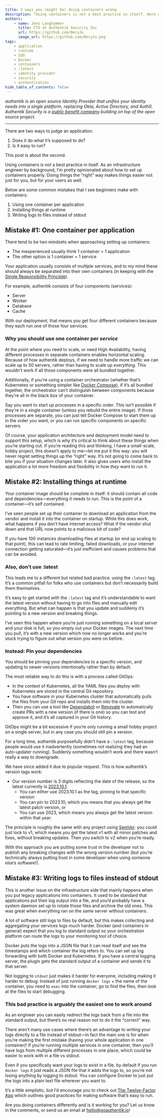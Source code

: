 ```yaml
---
title: 3 ways you (might be) doing containers wrong
description: “Using containers is not a best practice in itself. Here are some mistakes beginners make with containers, and how we set them up correctly at authentik.”
authors:
    - name: Jens Langhammer
      title: CTO at Authentik Security Inc
      url: https://github.com/BeryJu
      image_url: https://github.com/BeryJu.png
tags:
    - application
    - runtime
    - SSO
    - Docker
    - containers
    - :latest
    - identity provider
    - security
    - authentication
hide_table_of_contents: false
---
```


_authentik is an open source Identity Provider that unifies your identity needs into a single platform, replacing Okta, Active Directory, and Auth0. Authentik Security is a [public benefit company](https://github.com/OpenCoreVentures/ocv-public-benefit-company/blob/main/ocv-public-benefit-company-charter.md) building on top of the open source project._

---

There are two ways to judge an application:

1. Does it do what it’s supposed to do?
2. Is it easy to run?

This post is about the second.

Using containers is not a best practice in itself. As an infrastructure engineer by background, I’m pretty opinionated about how to set up containers properly. Doing things the “right” way makes things easier not just for you, but for your users as well.

Below are some common mistakes that I see beginners make with containers:

1. Using one container per application
2. Installing things at runtime
3. Writing logs to files instead of stdout

## Mistake #1: One container per application

There tend to be two mindsets when approaching setting up containers:

-   The inexperienced usually think 1 container = 1 application
-   The other option is 1 container = 1 service

Your application usually consists of multiple services, and to my mind these should always be separated into their own containers (in keeping with the [Single Responsibility Principle](https://en.wikipedia.org/wiki/Single-responsibility_principle)).

For example, authentik consists of four components (services):

-   Server
-   Worker
-   Database
-   Cache

With our deployment, that means you get four different containers because they each run one of those four services.

### Why you should use one container per _service_

At the point where you need to scale, or need High Availability, having different processes in separate containers enables horizontal scaling. Because of how authentik deploys, if we need to handle more traffic we can scale up to 50 servers, rather than having to scale up _everything_. This wouldn’t work if all those components were all bundled together.

Additionally, if you’re using a container orchestrator (whether that’s Kubernetes or something simpler like [Docker Compose](https://goauthentik.io/docs/installation/docker-compose)), if it’s all bundled together, the orchestrator can’t distinguish between components because they’re all in the black box of your container.

Say you want to start up processes in a specific order. This isn’t possible if they’re in a single container (unless you rebuild the entire image). If those processes are separate, you can just tell Docker Compose to start them up in the order you want, or you can run specific components on specific servers.

Of course, your application architecture and deployment model need to support this setup, which is why it’s critical to think about these things when you’re starting out. If you’re reading this and thinking, I have a small-scale, hobby project, this doesn’t apply to me—let me put it this way: you will never regret setting things up the “right” way. It’s not going to come back to bite you if your situation changes later. It also gives users who install the application a lot more freedom and flexibility in how _they_ want to run it.

## Mistake #2: Installing things at runtime

Your container image should be complete in itself: it should contain all code and dependencies—everything it needs to run. This is the point of a container—it’s self contained.

I’ve seen people set up their container to download an application from the vendor and install it into the container on startup. While this does work, what happens if you don’t have internet access? What if the vendor shut down and that URL now points to a malicious bit of code?

If you have 100 instances downloading files at startup (or end up scaling to that point), this can lead to rate limiting, failed downloads, or your internet connection getting saturated—it’s just inefficient and causes problems that can be avoided.

### Also, don’t use :latest

This leads me to a different but related bad practice: using the `:latest` tag. It’s a common pitfall for folks who use containers but don’t necessarily build them themselves.

It’s easy to get started with the `:latest` tag and it’s understandable to want the latest version without having to go into files and manually edit everything. But what can happen is that you update and suddenly it’s pointing to a new version and breaking things.

I’ve seen this happen where you’re just running something on a local server and your disk is full, so you empty out your Docker images. The next time you pull, it’s with a new version which now no longer works and you’re stuck trying to figure out what version you were on before.

### Instead: Pin your dependencies

You should be pinning your dependencies to a specific version, and updating to newer versions intentionally rather than by default.

The most reliable way to do this is with a process called GitOps:

-   In the context of Kubernetes, all the YAML files you deploy with Kubernetes are stored in the central Git repository.
-   You have software in your Kubernetes cluster that automatically pulls the files from your Git repo and installs them into the cluster.
-   Then you can use a tool like [Dependabot](https://github.com/dependabot) or [Renovate](https://github.com/renovatebot/renovate) to automatically create PRs with a new version (if there is one) so you can test and approve it, and it’s all captured in your Git history.

GitOps might be a bit excessive if you’re only running a small hobby project on a single server, but in any case you should still pin a version.

For a long time, authentik purposefully didn’t have a `:latest` tag, because people would use it inadvertently (sometimes not realizing they had an auto-updater running). Suddenly something wouldn’t work and there wasn’t really a way to downgrade.

We have since added it due to popular request. This is how authentik’s version tags work:

-   Our version number is 3 digits reflecting the date of the release, so the latest currently is [2023.10.1](https://goauthentik.io/docs/releases/2023.10).
    -   You can either use 2023.10.1 as the tag, pinning to that specific version
    -   You can pin to 2023.10, which you means that you always get the latest patch version, or
    -   You can use 2023, which means you always get the latest version within that year.

The principle is roughly the same with any project using [SemVer](https://semver.org/): you could just lock to v1, which means you get the latest v1 with all minor patches and fixes, without breaking updates. Then you switch to v2 when you’re ready.

With this approach you are putting some trust in the developer not to publish any breaking changes with the wrong version number (but you’re technically always putting trust in some developer when using someone else’s software!).

## Mistake #3: Writing logs to files instead of stdout

This is another issue on the infrastructure side that mainly happens when you put legacy applications into containers. It used to be standard that applications put their log output into a file, and you’d probably have a system daemon set up to rotate those files and archive the old ones. This was great when everything ran on the same server without containers.

A lot of software still logs to files by default, but this makes collecting and aggregating your services logs much harder. Docker (and containers in general) expect that you log to standard output so your orchestration platform can route the logs to your monitoring tool of choice.

Docker puts the logs into a JSON file that it can read itself and see the timestamps and which container the log refers to. You can set up log forwarding with both Docker and Kubernetes. If you have a central logging server, the plugin gets the standard output of a container and sends it to that server.

Not logging to `stdout` just makes it harder for everyone, including making it harder to debug: Instead of just running `docker logs` + the name of the container, you need to `exec` into the container, go to find the files, then look at the files to start debugging.

### This bad practice is arguably the easiest one to work around

As an engineer you can easily redirect the logs back from a file into the standard output, but there’s no real reason not to do it the “correct” way.

There aren’t many use cases where there’s an advantage to writing your logs directly to a file instead of stdout—in fact the main one is for when you’re making the first mistake (having your whole application in one container)! If you’re running multiple services in one container, then you’ll have logs from multiple different processes in one place, which _could_ be easier to work with in a file vs stdout.

Even if you specifically want your logs to exist in a file, by default if you run `docker logs` it just reads a JSON file that it adds the logs to, so you’re not losing anything by logging to stdout. You can configure Docker to just put the logs into a plain text file wherever you want to.

It’s a little simplistic, but I’d encourage you to check out [The Twelve-Factor App](https://12factor.net/) which outlines good practices for making software that’s easy to run.

Are you doing containers differently and is it working for you? Let us know in the comments, or send us an email at hello@goauthentik.io!
